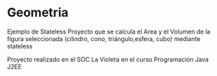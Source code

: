 # Geometria
Ejemplo de Stateless
Proyecto que se calcula el Area y el Volumen de la figura seleccionada (cilindro, cono, triángulo,esfera, cubo) mediante stateless


Proyecto realizado en el SOC La Violeta en el curso Programación Java J2EE
